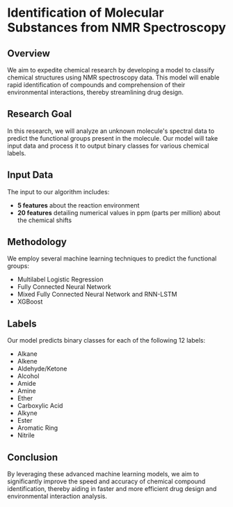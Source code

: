 # Identification of Molecular Substances from NMR Spectroscopy

## Overview
We aim to expedite chemical research by developing a model to classify chemical structures using NMR spectroscopy data. This model will enable rapid identification of compounds and comprehension of their environmental interactions, thereby streamlining drug design.

## Research Goal
In this research, we will analyze an unknown molecule's spectral data to predict the functional groups present in the molecule. Our model will take input data and process it to output binary classes for various chemical labels.

## Input Data
The input to our algorithm includes:
- **5 features** about the reaction environment
- **20 features** detailing numerical values in ppm (parts per million) about the chemical shifts

## Methodology
We employ several machine learning techniques to predict the functional groups:
- Multilabel Logistic Regression
- Fully Connected Neural Network
- Mixed Fully Connected Neural Network and RNN-LSTM
- XGBoost

## Labels
Our model predicts binary classes for each of the following 12 labels:
- Alkane
- Alkene
- Aldehyde/Ketone
- Alcohol
- Amide
- Amine
- Ether
- Carboxylic Acid
- Alkyne
- Ester
- Aromatic Ring
- Nitrile

## Conclusion
By leveraging these advanced machine learning models, we aim to significantly improve the speed and accuracy of chemical compound identification, thereby aiding in faster and more efficient drug design and environmental interaction analysis.

